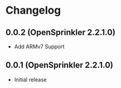 # Changelog

## 0.0.2 (OpenSprinkler 2.2.1.0)

- Add ARMv7 Support

## 0.0.1 (OpenSprinkler 2.2.1.0)

- Initial release

